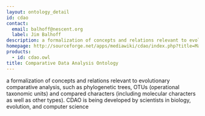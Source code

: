 ```yaml
---
layout: ontology_detail
id: cdao
contact: 
  email: balhoff@nescent.org
  label: Jim Balhoff
description: a formalization of concepts and relations relevant to evolutionary comparative analysis, such as phylogenetic trees, OTUs (operational taxonomic units) and compared characters (including molecular characters as well as other types). CDAO is being developed by scientists in biology, evolution, and computer science
homepage: http://sourceforge.net/apps/mediawiki/cdao/index.php?title=Main_Page
products: 
  - id: cdao.owl
title: Comparative Data Analysis Ontology
---
```


a formalization of concepts and relations relevant to evolutionary comparative analysis, such as phylogenetic trees, OTUs (operational taxonomic units) and compared characters (including molecular characters as well as other types). CDAO is being developed by scientists in biology, evolution, and computer science